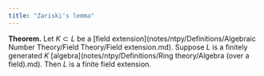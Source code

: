 ```yaml
---
title: "Zariski's lemma"
---
```


**Theorem.** Let $K\subset L$ be a [field extension](notes/ntpy/Definitions/Algebraic Number Theory/Field Theory/Field extension.md). Suppose $L$ is a finitely generated $K$ [algebra](notes/ntpy/Definitions/Ring theory/Algebra (over a field).md). Then $L$ is a finite field extension.
